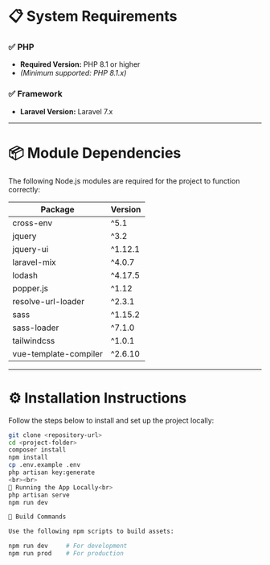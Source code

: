 # 📋 System Requirements

### ✅ PHP
- **Required Version:** PHP 8.1 or higher  
- *(Minimum supported: PHP 8.1.x)*

### ✅ Framework
- **Laravel Version:** Laravel 7.x

---

# 📦 Module Dependencies

The following Node.js modules are required for the project to function correctly:

| Package                | Version    |
|------------------------|------------|
| cross-env              | ^5.1       |
| jquery                 | ^3.2       |
| jquery-ui              | ^1.12.1    |
| laravel-mix            | ^4.0.7     |
| lodash                 | ^4.17.5    |
| popper.js              | ^1.12      |
| resolve-url-loader     | ^2.3.1     |
| sass                   | ^1.15.2    |
| sass-loader            | ^7.1.0     |
| tailwindcss            | ^1.0.1     |
| vue-template-compiler  | ^2.6.10    |

---

# ⚙️ Installation Instructions

Follow the steps below to install and set up the project locally:

```bash
git clone <repository-url>
cd <project-folder>
composer install
npm install
cp .env.example .env
php artisan key:generate
<br><br>
🧪 Running the App Locally<br>
php artisan serve
npm run dev

🚀 Build Commands

Use the following npm scripts to build assets:

npm run dev     # For development
npm run prod    # For production
